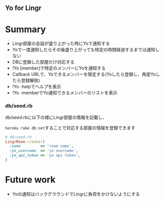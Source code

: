 Yo for Lingr
---

Summary
===

- Lingr部屋の会話が盛り上がった時にYoで通知する
- Yoで一度通知したらその後盛り上がっても特定の時間経過するまでは通知しない
- DBに登録した部屋だけ対応する
- !Yo [member]で特定のメンバーにYoを通知する
- Callback URLで、Yoできるメンバーを限定する(Yoしたら登録し、再度Yoしたら登録解除)
- !Yo -helpでへルプを表示
- !Yo -memberでYo通知できるメンバーのリストを表示

### db/seed.rb

db/seed.rbに以下の様にLingr部屋の情報を記載し、

`heroku rake db:set`することで対応する部屋の情報を登録できます

```ruby
# db/seed.rb
LingrRoom.create!(
  :name         => 'room name',
  :yo_username  => 'yo username',
  :yo_api_token => 'yo api token',
)
```

Future work
===
- Yoの通知はバックグラウンドでLingrに負荷をかけないようにする

